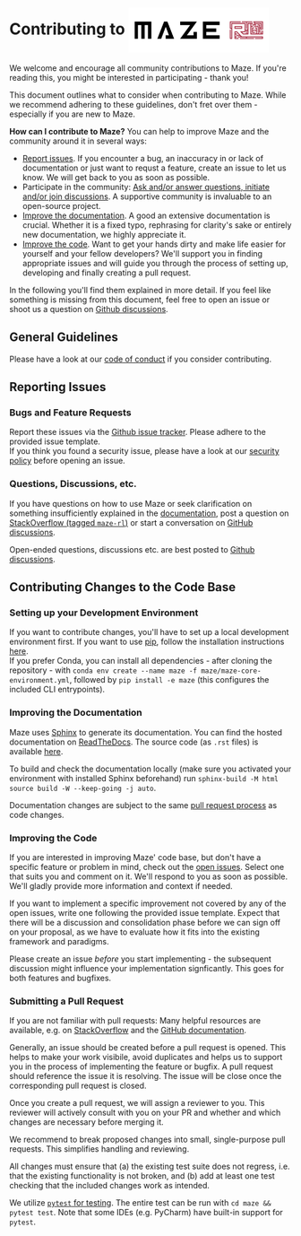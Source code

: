 # Contributing to <img align="center" src="https://github.com/enlite-ai/maze/raw/main/docs/source/logos/main_logo.png" alt="Maze" width=250 height="80">

We welcome and encourage all community contributions to Maze. If you're reading this, you might be interested in participating - thank you! 

This document outlines what to consider when contributing to Maze. While we recommend adhering to these guidelines, don't fret over them - especially if you are new to Maze. 

**How can I contribute to Maze?** You can help to improve Maze and the community around it in several ways:
* [Report issues](#bugs-and-feature-requests). If you encounter a bug, an inaccuracy in or lack of documentation or just want to requst a feature, create an issue to let us know. We will get back to you as soon as possible.
* Participate in the community: [Ask and/or answer questions, initiate and/or join discussions](#questions-discussions-etc). A supportive community is invaluable to an open-source project.
* [Improve the documentation](#improve-the-documentation). A good an extensive documentation is crucial. Whether it is a fixed typo, rephrasing for clarity's sake or entirely new documentation, we highly appreciate it.
* [Improve the code](#improve-the-code). Want to get your hands dirty and make life easier for yourself and your fellow developers? We'll support you in finding appropriate issues and will guide you through the process of setting up, developing and finally creating a pull request.

In the following you'll find them explained in more detail. If you feel like something is missing from this document, feel free to open an issue or shoot us a question on [Github discussions](https://github.com/enlite-ai/maze/discussions).

## General Guidelines

Please have a look at our [code of conduct](https://github.com/enlite-ai/maze/blob/main/CODE_OF_CONDUCT.md) if you consider contributing.

## Reporting Issues

### Bugs and Feature Requests

Report these issues via the [Github issue tracker](https://github.com/enlite-ai/maze/issues). Please adhere to the 
provided issue template.   
If you think you found a security issue, please have a look at our [security policy](https://github.com/enlite-ai/maze/blob/main/SECURITY.md) before opening an issue.  

### Questions, Discussions, etc.

If you have questions on how to use Maze or seek clarification on something insufficiently explained in the [documentation](https://maze-rl.readthedocs.io/en/latest/), post a question on [StackOverflow (tagged `maze-rl`)](https://stackoverflow.com/questions/tagged/maze-rl) or start a conversation on [GitHub discussions](https://github.com/enlite-ai/maze/discussions).

Open-ended questions, discussions etc. are best posted to [Github discussions](https://github.com/enlite-ai/maze/discussions).

## Contributing Changes to the Code Base

### Setting up your Development Environment

If you want to contribute changes, you'll have to set up a local development environment first. If you want to use [pip](https://pip.pypa.io/en/stable/), follow the installation instructions [here](https://maze-rl.readthedocs.io/en/latest/getting_started/installation.html#installation).   
If you prefer Conda, you can install all dependencies - after cloning the repository - with `conda env create --name maze -f maze/maze-core-environment.yml`, followed by `pip install -e maze` (this configures the included CLI entrypoints).

### Improving the Documentation

Maze uses [Sphinx](https://www.sphinx-doc.org/en/master/) to generate its documentation. You can find the hosted documentation on [ReadTheDocs](https://maze-rl.readthedocs.io/en/latest/). The source code (as `.rst` files) is available [here](https://github.com/enlite-ai/maze/tree/main/docs/source). 

To build and check the documentation locally (make sure you activated your environment with installed Sphinx beforehand) run `sphinx-build -M html source build -W --keep-going -j auto`.

Documentation changes are subject to the same [pull request process](#submitting-a-pull-request) as code changes. 

### Improving the Code

If you are interested in improving Maze' code base, but don't have a specific feature or problem in mind, check out the [open issues](https://github.com/enlite-ai/maze/issues). Select one that suits you and comment on it. We'll respond to you as soon as possible. We'll gladly provide more information and context if needed.

If you want to implement a specific improvement not covered by any of the open issues, write one following the provided issue template. Expect that there will be a discussion and consolidation phase before we can sign off on your proposal, as we have to evaluate how it fits into the existing framework and paradigms.  

Please create an issue _before_ you start implementing - the subsequent discussion might influence your implementation signficantly. This goes for both features and bugfixes.

### Submitting a Pull Request

If you are not familiar with pull requests: Many helpful resources are available, e.g. on [StackOverflow](https://stackoverflow.com/a/14681796/10681301) and the [GitHub documentation](https://docs.github.com/en/github/collaborating-with-pull-requests/proposing-changes-to-your-work-with-pull-requests/creating-a-pull-request). 

Generally, an issue should be created before a pull request is opened. This helps to make your work visibile, avoid duplicates and helps us to support you in the process of implementing the feature or bugfix. A pull request should reference the issue it is resolving. The issue will be close once the corresponding pull request is closed.

Once you create a pull request, we will assign a reviewer to you. This reviewer will actively consult with you on your PR and whether and which changes are necessary before merging it. 

We recommend to break proposed changes into small, single-purpose pull requests. This simplifies handling and reviewing. 

All changes must ensure that (a) the existing test suite does not regress, i.e. that the existing functionality is not broken, and (b) add at least one test checking that the included changes work as intended.  

We utilize [`pytest` for testing](https://docs.pytest.org/en/latest/). The entire test can be run with `cd maze && pytest test`. Note that some IDEs (e.g. PyCharm) have built-in support for `pytest`. 
